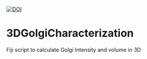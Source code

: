 [![DOI](https://zenodo.org/badge/301456754.svg)](https://zenodo.org/badge/latestdoi/301456754)

# 3DGolgiCharacterization
Fiji script to calculate Golgi Intensity and volume in 3D

